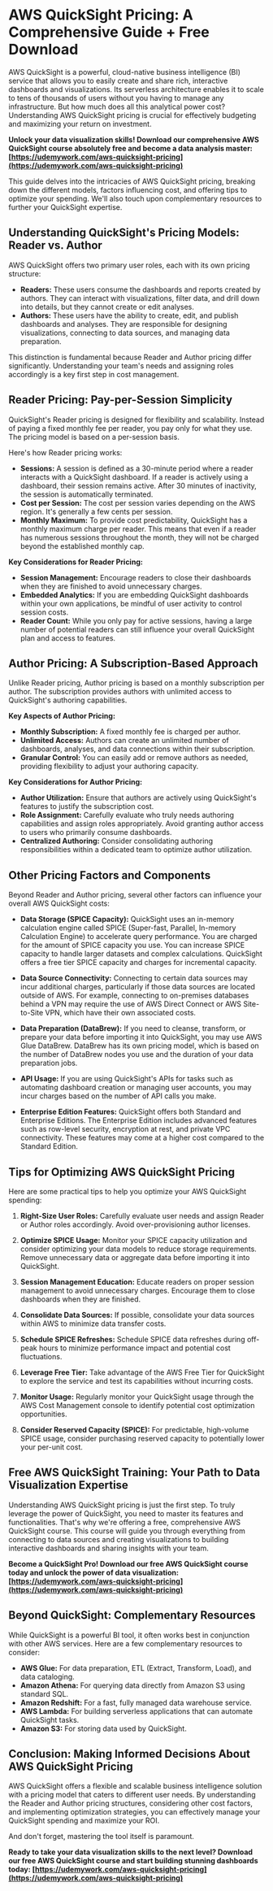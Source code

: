 # AWS QuickSight Pricing: A Comprehensive Guide + Free Download

AWS QuickSight is a powerful, cloud-native business intelligence (BI) service that allows you to easily create and share rich, interactive dashboards and visualizations. Its serverless architecture enables it to scale to tens of thousands of users without you having to manage any infrastructure. But how much does all this analytical power cost? Understanding AWS QuickSight pricing is crucial for effectively budgeting and maximizing your return on investment.

**Unlock your data visualization skills! Download our comprehensive AWS QuickSight course absolutely free and become a data analysis master: [https://udemywork.com/aws-quicksight-pricing](https://udemywork.com/aws-quicksight-pricing)**

This guide delves into the intricacies of AWS QuickSight pricing, breaking down the different models, factors influencing cost, and offering tips to optimize your spending. We'll also touch upon complementary resources to further your QuickSight expertise.

## Understanding QuickSight's Pricing Models: Reader vs. Author

AWS QuickSight offers two primary user roles, each with its own pricing structure:

*   **Readers:** These users consume the dashboards and reports created by authors. They can interact with visualizations, filter data, and drill down into details, but they cannot create or edit analyses.
*   **Authors:** These users have the ability to create, edit, and publish dashboards and analyses. They are responsible for designing visualizations, connecting to data sources, and managing data preparation.

This distinction is fundamental because Reader and Author pricing differ significantly. Understanding your team's needs and assigning roles accordingly is a key first step in cost management.

## Reader Pricing: Pay-per-Session Simplicity

QuickSight's Reader pricing is designed for flexibility and scalability. Instead of paying a fixed monthly fee per reader, you pay only for what they use. The pricing model is based on a per-session basis.

Here's how Reader pricing works:

*   **Sessions:** A session is defined as a 30-minute period where a reader interacts with a QuickSight dashboard. If a reader is actively using a dashboard, their session remains active. After 30 minutes of inactivity, the session is automatically terminated.
*   **Cost per Session:** The cost per session varies depending on the AWS region. It's generally a few cents per session.
*   **Monthly Maximum:** To provide cost predictability, QuickSight has a monthly maximum charge per reader. This means that even if a reader has numerous sessions throughout the month, they will not be charged beyond the established monthly cap.

**Key Considerations for Reader Pricing:**

*   **Session Management:** Encourage readers to close their dashboards when they are finished to avoid unnecessary charges.
*   **Embedded Analytics:** If you are embedding QuickSight dashboards within your own applications, be mindful of user activity to control session costs.
*   **Reader Count:**  While you only pay for active sessions, having a large number of potential readers can still influence your overall QuickSight plan and access to features.

## Author Pricing: A Subscription-Based Approach

Unlike Reader pricing, Author pricing is based on a monthly subscription per author.  The subscription provides authors with unlimited access to QuickSight's authoring capabilities.

**Key Aspects of Author Pricing:**

*   **Monthly Subscription:** A fixed monthly fee is charged per author.
*   **Unlimited Access:** Authors can create an unlimited number of dashboards, analyses, and data connections within their subscription.
*   **Granular Control:**  You can easily add or remove authors as needed, providing flexibility to adjust your authoring capacity.

**Key Considerations for Author Pricing:**

*   **Author Utilization:** Ensure that authors are actively using QuickSight's features to justify the subscription cost.
*   **Role Assignment:** Carefully evaluate who truly needs authoring capabilities and assign roles appropriately.  Avoid granting author access to users who primarily consume dashboards.
*   **Centralized Authoring:**  Consider consolidating authoring responsibilities within a dedicated team to optimize author utilization.

## Other Pricing Factors and Components

Beyond Reader and Author pricing, several other factors can influence your overall AWS QuickSight costs:

*   **Data Storage (SPICE Capacity):** QuickSight uses an in-memory calculation engine called SPICE (Super-fast, Parallel, In-memory Calculation Engine) to accelerate query performance.  You are charged for the amount of SPICE capacity you use. You can increase SPICE capacity to handle larger datasets and complex calculations. QuickSight offers a free tier SPICE capacity and charges for incremental capacity.

*   **Data Source Connectivity:** Connecting to certain data sources may incur additional charges, particularly if those data sources are located outside of AWS.  For example, connecting to on-premises databases behind a VPN may require the use of AWS Direct Connect or AWS Site-to-Site VPN, which have their own associated costs.

*   **Data Preparation (DataBrew):** If you need to cleanse, transform, or prepare your data before importing it into QuickSight, you may use AWS Glue DataBrew. DataBrew has its own pricing model, which is based on the number of DataBrew nodes you use and the duration of your data preparation jobs.

*   **API Usage:** If you are using QuickSight's APIs for tasks such as automating dashboard creation or managing user accounts, you may incur charges based on the number of API calls you make.

*   **Enterprise Edition Features:** QuickSight offers both Standard and Enterprise Editions. The Enterprise Edition includes advanced features such as row-level security, encryption at rest, and private VPC connectivity. These features may come at a higher cost compared to the Standard Edition.

## Tips for Optimizing AWS QuickSight Pricing

Here are some practical tips to help you optimize your AWS QuickSight spending:

1.  **Right-Size User Roles:** Carefully evaluate user needs and assign Reader or Author roles accordingly. Avoid over-provisioning author licenses.

2.  **Optimize SPICE Usage:** Monitor your SPICE capacity utilization and consider optimizing your data models to reduce storage requirements.  Remove unnecessary data or aggregate data before importing it into QuickSight.

3.  **Session Management Education:** Educate readers on proper session management to avoid unnecessary charges. Encourage them to close dashboards when they are finished.

4.  **Consolidate Data Sources:** If possible, consolidate your data sources within AWS to minimize data transfer costs.

5.  **Schedule SPICE Refreshes:** Schedule SPICE data refreshes during off-peak hours to minimize performance impact and potential cost fluctuations.

6.  **Leverage Free Tier:** Take advantage of the AWS Free Tier for QuickSight to explore the service and test its capabilities without incurring costs.

7.  **Monitor Usage:** Regularly monitor your QuickSight usage through the AWS Cost Management console to identify potential cost optimization opportunities.

8.  **Consider Reserved Capacity (SPICE):**  For predictable, high-volume SPICE usage, consider purchasing reserved capacity to potentially lower your per-unit cost.

##  Free AWS QuickSight Training: Your Path to Data Visualization Expertise

Understanding AWS QuickSight pricing is just the first step. To truly leverage the power of QuickSight, you need to master its features and functionalities.  That's why we're offering a free, comprehensive AWS QuickSight course. This course will guide you through everything from connecting to data sources and creating visualizations to building interactive dashboards and sharing insights with your team.

**Become a QuickSight Pro! Download our free AWS QuickSight course today and unlock the power of data visualization: [https://udemywork.com/aws-quicksight-pricing](https://udemywork.com/aws-quicksight-pricing)**

## Beyond QuickSight: Complementary Resources

While QuickSight is a powerful BI tool, it often works best in conjunction with other AWS services. Here are a few complementary resources to consider:

*   **AWS Glue:** For data preparation, ETL (Extract, Transform, Load), and data cataloging.
*   **Amazon Athena:** For querying data directly from Amazon S3 using standard SQL.
*   **Amazon Redshift:** For a fast, fully managed data warehouse service.
*   **AWS Lambda:** For building serverless applications that can automate QuickSight tasks.
*   **Amazon S3:** For storing data used by QuickSight.

## Conclusion: Making Informed Decisions About AWS QuickSight Pricing

AWS QuickSight offers a flexible and scalable business intelligence solution with a pricing model that caters to different user needs. By understanding the Reader and Author pricing structures, considering other cost factors, and implementing optimization strategies, you can effectively manage your QuickSight spending and maximize your ROI.

And don't forget, mastering the tool itself is paramount.

**Ready to take your data visualization skills to the next level? Download our free AWS QuickSight course and start building stunning dashboards today: [https://udemywork.com/aws-quicksight-pricing](https://udemywork.com/aws-quicksight-pricing)**
